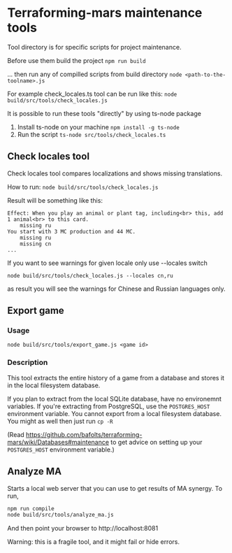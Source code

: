 # Terraforming-mars maintenance tools

Tool directory is for specific scripts for project maintenance.

Before use them build the project `npm run build`

... then run any of compilled scripts from build directory `node <path-to-the-toolname>.js`

For example check_locales.ts tool can be run like this: `node build/src/tools/check_locales.js`

It is possible to run these tools "directly" by using ts-node package

1. Install ts-node on your machine `npm install -g ts-node`
2. Run the script `ts-node src/tools/check_locales.ts`

## Check locales tool

Check locales tool compares localizations and shows missing translations.

How to run: `node build/src/tools/check_locales.js`

Result will be something like this:

```
Effect: When you play an animal or plant tag, including<br> this, add 1 animal<br> to this card.
    missing ru
You start with 3 MC production and 44 MC.
    missing ru
    missing cn
...
```

If you want to see warnings for given locale only use --locales switch

`node build/src/tools/check_locales.js --locales cn,ru`

as result you will see the warnings for Chinese and Russian languages only.

## Export game

### Usage

`node build/src/tools/export_game.js <game id>`

### Description

This tool extracts the entire history of a game from a database and stores it in the local filesystem database.

If you plan to extract from the local SQLite database, have no environemnt variables. If you're extracting
from PostgreSQL, use the `POSTGRES_HOST` environment variable. You cannot export from a local filesystem database.
You might as well then just run `cp -R`

(Read https://github.com/bafolts/terraforming-mars/wiki/Databases#maintenance
to get advice on setting up your `POSTGRES_HOST` environment variable.)

## Analyze MA

Starts a local web server that you can use to get results of MA synergy. To run,

```sh
npm run compile
node build/src/tools/analyze_ma.js
```

And then point your browser to http://localhost:8081

Warning: this is a fragile tool, and it might fail or hide errors.
